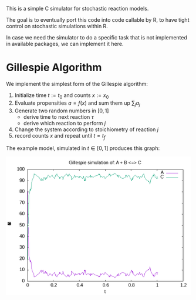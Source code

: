 This is a simple C simulator for stochastic reaction models.

The goal is to eventually port this code into code callable by R, to have tight control on stochastic simulations within R.

In case we need the simulator to do a specific task that is not implemented in available packages, we can implement it here.

# Gillespie Algorithm

We implement the simplest form of the Gillespie algorithm:

1. Initialize time $t:=t_0$ and counts $x:=x_0$
2. Evaluate propensities $a=f(x)$ and sum them up $\sum_j a_j$
3. Generate two random numbers in $[0,1]$
   - derive time to next reaction $\tau$
   - derive which reaction to perform $j$
4. Change the system according to stoichiometry of reaction $j$
5. record counts $x$ and repeat until $t=t_f$

The example model, simulated in $t \in [0,1]$ produces this graph:

![Species A and C](./example.png)
